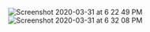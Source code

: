 ![Screenshot 2020-03-31 at 6 22 49 PM](https://user-images.githubusercontent.com/44470728/78025992-c23ae500-737c-11ea-8343-d1c04635320e.png)![Screenshot 2020-03-31 at 6 32 08 PM](https://user-images.githubusercontent.com/44470728/78026755-fbc02000-737d-11ea-8491-d0fb1db940b0.png)
